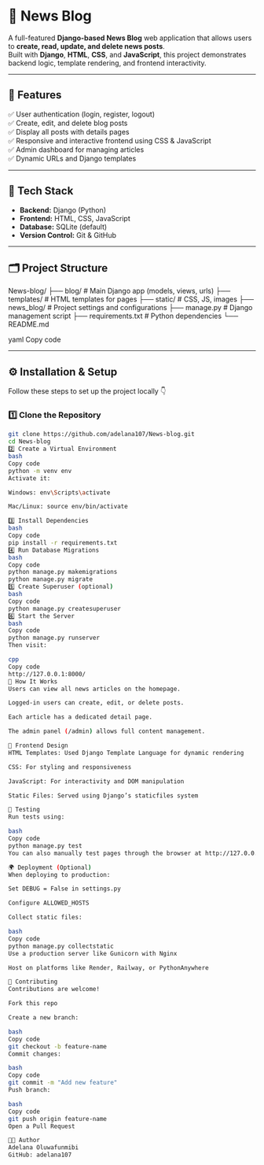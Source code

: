 # 📰 News Blog

A full-featured **Django-based News Blog** web application that allows users to **create, read, update, and delete news posts**.  
Built with **Django**, **HTML**, **CSS**, and **JavaScript**, this project demonstrates backend logic, template rendering, and frontend interactivity.

---

## 🚀 Features

✅ User authentication (login, register, logout)  
✅ Create, edit, and delete blog posts  
✅ Display all posts with details pages  
✅ Responsive and interactive frontend using CSS & JavaScript  
✅ Admin dashboard for managing articles  
✅ Dynamic URLs and Django templates  

---

## 🧱 Tech Stack

- **Backend:** Django (Python)  
- **Frontend:** HTML, CSS, JavaScript  
- **Database:** SQLite (default)  
- **Version Control:** Git & GitHub  

---

## 🗂️ Project Structure

News-blog/
├── blog/ # Main Django app (models, views, urls)
├── templates/ # HTML templates for pages
├── static/ # CSS, JS, images
├── news_blog/ # Project settings and configurations
├── manage.py # Django management script
├── requirements.txt # Python dependencies
└── README.md

yaml
Copy code

---

## ⚙️ Installation & Setup

Follow these steps to set up the project locally 👇

### 1️⃣ Clone the Repository
```bash
git clone https://github.com/adelana107/News-blog.git
cd News-blog
2️⃣ Create a Virtual Environment
bash
Copy code
python -m venv env
Activate it:

Windows: env\Scripts\activate

Mac/Linux: source env/bin/activate

3️⃣ Install Dependencies
bash
Copy code
pip install -r requirements.txt
4️⃣ Run Database Migrations
bash
Copy code
python manage.py makemigrations
python manage.py migrate
5️⃣ Create Superuser (optional)
bash
Copy code
python manage.py createsuperuser
6️⃣ Start the Server
bash
Copy code
python manage.py runserver
Then visit:

cpp
Copy code
http://127.0.0.1:8000/
🧩 How It Works
Users can view all news articles on the homepage.

Logged-in users can create, edit, or delete posts.

Each article has a dedicated detail page.

The admin panel (/admin) allows full content management.

🎨 Frontend Design
HTML Templates: Used Django Template Language for dynamic rendering

CSS: For styling and responsiveness

JavaScript: For interactivity and DOM manipulation

Static Files: Served using Django’s staticfiles system

🧪 Testing
Run tests using:

bash
Copy code
python manage.py test
You can also manually test pages through the browser at http://127.0.0.1:8000/.

🌍 Deployment (Optional)
When deploying to production:

Set DEBUG = False in settings.py

Configure ALLOWED_HOSTS

Collect static files:

bash
Copy code
python manage.py collectstatic
Use a production server like Gunicorn with Nginx

Host on platforms like Render, Railway, or PythonAnywhere

🤝 Contributing
Contributions are welcome!

Fork this repo

Create a new branch:

bash
Copy code
git checkout -b feature-name
Commit changes:

bash
Copy code
git commit -m "Add new feature"
Push branch:

bash
Copy code
git push origin feature-name
Open a Pull Request

🧑‍💻 Author
Adelana Oluwafunmibi
GitHub: adelana107
